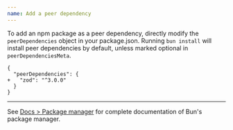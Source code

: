 ```yaml
---
name: Add a peer dependency
---
```


To add an npm package as a peer dependency, directly modify the `peerDependencies` object in your package.json. Running `bun install` will install peer dependencies by default, unless marked optional in `peerDependenciesMeta`.

```json-diff
{
  "peerDependencies": {
+   "zod": "^3.0.0"
  }
}
```

---

See [Docs > Package manager](/docs/cli/install) for complete documentation of Bun's package manager.
